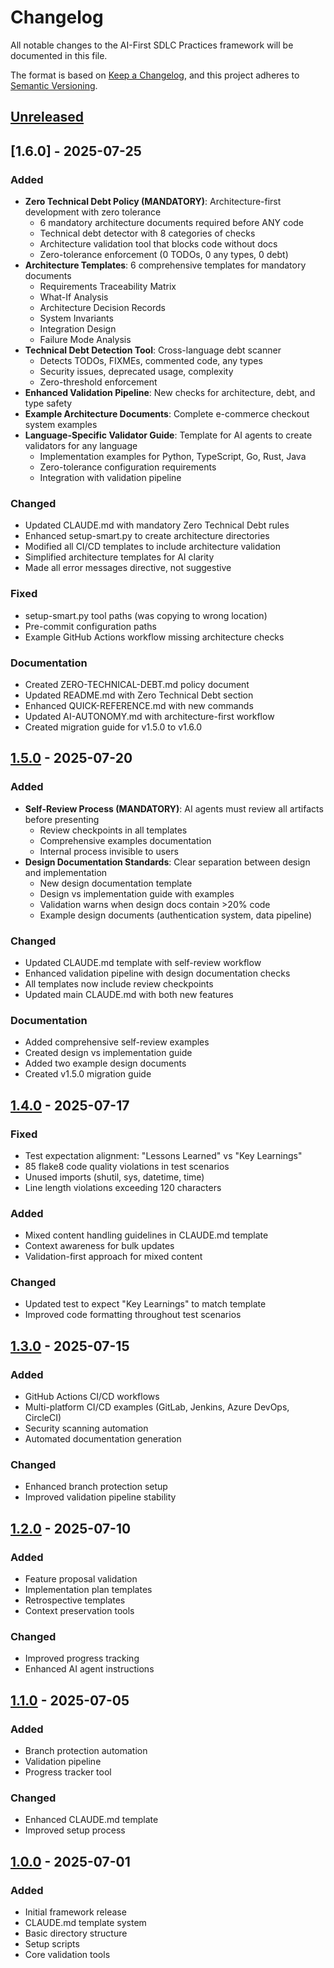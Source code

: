 # Changelog

All notable changes to the AI-First SDLC Practices framework will be documented in this file.

The format is based on [Keep a Changelog](https://keepachangelog.com/en/1.0.0/),
and this project adheres to [Semantic Versioning](https://semver.org/spec/v2.0.0.html).

## [Unreleased]

## [1.6.0] - 2025-07-25

### Added
- **Zero Technical Debt Policy (MANDATORY)**: Architecture-first development with zero tolerance
  - 6 mandatory architecture documents required before ANY code
  - Technical debt detector with 8 categories of checks
  - Architecture validation tool that blocks code without docs
  - Zero-tolerance enforcement (0 TODOs, 0 any types, 0 debt)
- **Architecture Templates**: 6 comprehensive templates for mandatory documents
  - Requirements Traceability Matrix
  - What-If Analysis
  - Architecture Decision Records
  - System Invariants
  - Integration Design
  - Failure Mode Analysis
- **Technical Debt Detection Tool**: Cross-language debt scanner
  - Detects TODOs, FIXMEs, commented code, any types
  - Security issues, deprecated usage, complexity
  - Zero-threshold enforcement
- **Enhanced Validation Pipeline**: New checks for architecture, debt, and type safety
- **Example Architecture Documents**: Complete e-commerce checkout system examples
- **Language-Specific Validator Guide**: Template for AI agents to create validators for any language
  - Implementation examples for Python, TypeScript, Go, Rust, Java
  - Zero-tolerance configuration requirements
  - Integration with validation pipeline

### Changed
- Updated CLAUDE.md with mandatory Zero Technical Debt rules
- Enhanced setup-smart.py to create architecture directories
- Modified all CI/CD templates to include architecture validation
- Simplified architecture templates for AI clarity
- Made all error messages directive, not suggestive

### Fixed
- setup-smart.py tool paths (was copying to wrong location)
- Pre-commit configuration paths
- Example GitHub Actions workflow missing architecture checks

### Documentation
- Created ZERO-TECHNICAL-DEBT.md policy document
- Updated README.md with Zero Technical Debt section
- Enhanced QUICK-REFERENCE.md with new commands
- Updated AI-AUTONOMY.md with architecture-first workflow
- Created migration guide for v1.5.0 to v1.6.0

## [1.5.0] - 2025-07-20

### Added
- **Self-Review Process (MANDATORY)**: AI agents must review all artifacts before presenting
  - Review checkpoints in all templates
  - Comprehensive examples documentation
  - Internal process invisible to users
- **Design Documentation Standards**: Clear separation between design and implementation
  - New design documentation template
  - Design vs implementation guide with examples
  - Validation warns when design docs contain >20% code
  - Example design documents (authentication system, data pipeline)

### Changed
- Updated CLAUDE.md template with self-review workflow
- Enhanced validation pipeline with design documentation checks
- All templates now include review checkpoints
- Updated main CLAUDE.md with both new features

### Documentation
- Added comprehensive self-review examples
- Created design vs implementation guide
- Added two example design documents
- Created v1.5.0 migration guide

## [1.4.0] - 2025-07-17

### Fixed
- Test expectation alignment: "Lessons Learned" vs "Key Learnings"
- 85 flake8 code quality violations in test scenarios
- Unused imports (shutil, sys, datetime, time)
- Line length violations exceeding 120 characters

### Added
- Mixed content handling guidelines in CLAUDE.md template
- Context awareness for bulk updates
- Validation-first approach for mixed content

### Changed
- Updated test to expect "Key Learnings" to match template
- Improved code formatting throughout test scenarios

## [1.3.0] - 2025-07-15

### Added
- GitHub Actions CI/CD workflows
- Multi-platform CI/CD examples (GitLab, Jenkins, Azure DevOps, CircleCI)
- Security scanning automation
- Automated documentation generation

### Changed
- Enhanced branch protection setup
- Improved validation pipeline stability

## [1.2.0] - 2025-07-10

### Added
- Feature proposal validation
- Implementation plan templates
- Retrospective templates
- Context preservation tools

### Changed
- Improved progress tracking
- Enhanced AI agent instructions

## [1.1.0] - 2025-07-05

### Added
- Branch protection automation
- Validation pipeline
- Progress tracker tool

### Changed
- Enhanced CLAUDE.md template
- Improved setup process

## [1.0.0] - 2025-07-01

### Added
- Initial framework release
- CLAUDE.md template system
- Basic directory structure
- Setup scripts
- Core validation tools

[Unreleased]: https://github.com/SteveGJones/ai-first-sdlc-practices/compare/v1.5.0...HEAD
[1.5.0]: https://github.com/SteveGJones/ai-first-sdlc-practices/compare/v1.4.0...v1.5.0
[1.4.0]: https://github.com/SteveGJones/ai-first-sdlc-practices/compare/v1.3.0...v1.4.0
[1.3.0]: https://github.com/SteveGJones/ai-first-sdlc-practices/compare/v1.2.0...v1.3.0
[1.2.0]: https://github.com/SteveGJones/ai-first-sdlc-practices/compare/v1.1.0...v1.2.0
[1.1.0]: https://github.com/SteveGJones/ai-first-sdlc-practices/compare/v1.0.0...v1.1.0
[1.0.0]: https://github.com/SteveGJones/ai-first-sdlc-practices/releases/tag/v1.0.0

<!-- SELF-REVIEW CHECKPOINT
Before finalizing, verify:
- All required sections are complete
- Content addresses original requirements
- Technical accuracy and consistency
- No gaps or contradictions
-->
